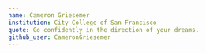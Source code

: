 ```yaml
---
name: Cameron Griesemer
institution: City College of San Francisco
quote: Go confidently in the direction of your dreams.
github_user: CameronGriesemer
---
```

